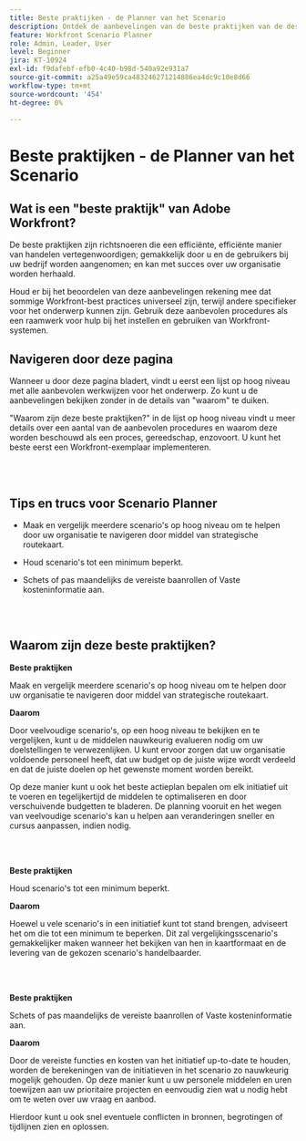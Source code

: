 ```yaml
---
title: Beste praktijken - de Planner van het Scenario
description: Ontdek de aanbevelingen van de beste praktijken van de deskundigen van Adobe Workfront over het hulpmiddel van de Planner van het Scenario.
feature: Workfront Scenario Planner
role: Admin, Leader, User
level: Beginner
jira: KT-10924
exl-id: f9dafebf-efb0-4c40-b98d-540a92e931a7
source-git-commit: a25a49e59ca483246271214886ea4dc9c10e8d66
workflow-type: tm+mt
source-wordcount: '454'
ht-degree: 0%

---
```


# Beste praktijken - de Planner van het Scenario

## Wat is een &quot;beste praktijk&quot; van Adobe Workfront?

De beste praktijken zijn richtsnoeren die een efficiënte, efficiënte manier van handelen vertegenwoordigen; gemakkelijk door u en de gebruikers bij uw bedrijf worden aangenomen; en kan met succes over uw organisatie worden herhaald.

Houd er bij het beoordelen van deze aanbevelingen rekening mee dat sommige Workfront-best practices universeel zijn, terwijl andere specifieker voor het onderwerp kunnen zijn. Gebruik deze aanbevolen procedures als een raamwerk voor hulp bij het instellen en gebruiken van Workfront-systemen.

## Navigeren door deze pagina

Wanneer u door deze pagina bladert, vindt u eerst een lijst op hoog niveau met alle aanbevolen werkwijzen voor het onderwerp. Zo kunt u de aanbevelingen bekijken zonder in de details van &quot;waarom&quot; te duiken.

&quot;Waarom zijn deze beste praktijken?&quot; in de lijst op hoog niveau vindt u meer details over een aantal van de aanbevolen procedures en waarom deze worden beschouwd als een proces, gereedschap, enzovoort. U kunt het beste eerst een Workfront-exemplaar implementeren.

</br>
</br>

## Tips en trucs voor Scenario Planner

* Maak en vergelijk meerdere scenario&#39;s op hoog niveau om te helpen door uw organisatie te navigeren door middel van strategische routekaart.

* Houd scenario&#39;s tot een minimum beperkt.

* Schets of pas maandelijks de vereiste baanrollen of Vaste kosteninformatie aan.

</br>
</br>

## Waarom zijn deze beste praktijken?

**Beste praktijken**

Maak en vergelijk meerdere scenario&#39;s op hoog niveau om te helpen door uw organisatie te navigeren door middel van strategische routekaart.



**Daarom**

Door veelvoudige scenario&#39;s, op een hoog niveau te bekijken en te vergelijken, kunt u de middelen nauwkeurig evalueren nodig om uw doelstellingen te verwezenlijken. U kunt ervoor zorgen dat uw organisatie voldoende personeel heeft, dat uw budget op de juiste wijze wordt verdeeld en dat de juiste doelen op het gewenste moment worden bereikt.



Op deze manier kunt u ook het beste actieplan bepalen om elk initiatief uit te voeren en tegelijkertijd de middelen te optimaliseren en door verschuivende budgetten te bladeren. De planning vooruit en het wegen van veelvoudige scenario&#39;s kan u helpen aan veranderingen sneller en cursus aanpassen, indien nodig.

</br>
</br>

**Beste praktijken**

Houd scenario&#39;s tot een minimum beperkt.



**Daarom**

Hoewel u vele scenario&#39;s in een initiatief kunt tot stand brengen, adviseert het om die tot een minimum te beperken. Dit zal vergelijkingsscenario&#39;s gemakkelijker maken wanneer het bekijken van hen in kaartformaat en de levering van de gekozen scenario&#39;s handelbaarder.

</br>
</br>

**Beste praktijken**

Schets of pas maandelijks de vereiste baanrollen of Vaste kosteninformatie aan.

**Daarom**

Door de vereiste functies en kosten van het initiatief up-to-date te houden, worden de berekeningen van de initiatieven in het scenario zo nauwkeurig mogelijk gehouden. Op deze manier kunt u uw personele middelen en uren toewijzen aan uw prioritaire projecten en eenvoudig zien wat u nodig hebt om te weten over uw vraag en aanbod.



Hierdoor kunt u ook snel eventuele conflicten in bronnen, begrotingen of tijdlijnen zien en oplossen.
